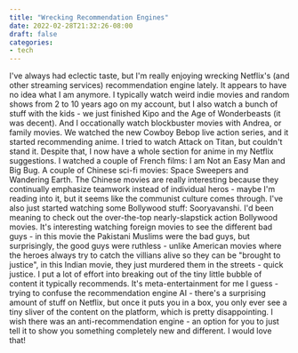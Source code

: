 ```yaml
---
title: "Wrecking Recommendation Engines"
date: 2022-02-28T21:32:26-08:00
draft: false
categories:
- tech
---
```

I've always had eclectic taste, but I'm really enjoying wrecking Netflix's (and other streaming services) recommendation engine lately. It appears to have no idea what I am anymore. I typically watch weird indie movies and random shows from 2 to 10 years ago on my account, but I also watch a bunch of stuff with the kids - we just finished Kipo and the Age of Wonderbeasts (it was decent). And I occationally watch blockbuster movies with Andrea, or family movies. We watched the new Cowboy Bebop live action series, and it started recommending anime. I tried to watch Attack on Titan, but couldn't stand it. Despite that, I now have a whole section for anime in my Netflix suggestions. I watched a couple of French films: I am Not an Easy Man and Big Bug. A couple of Chinese sci-fi movies: Space Sweepers and Wandering Earth. The Chinese movies are really interesting because they continually emphasize teamwork instead of individual heros - maybe I'm reading into it, but it seems like the communist culture comes through. I've also just started watching some Bollywood stuff: Sooryavanshi. I'd been meaning to check out the over-the-top nearly-slapstick action Bollywood movies. It's interesting watching foreign movies to see the different bad guys - in this movie the Pakistani Muslims were the bad guys, but surprisingly, the good guys were ruthless - unlike American movies where the heroes always try to catch the villians alive so they can be "brought to justice", in this Indian movie, they just murdered them in the streets - quick justice. I put a lot of effort into breaking out of the tiny little bubble of content it typically recommends. It's meta-entertainment for me I guess - trying to confuse the recommendation engine AI - there's a surprising amount of stuff on Netflix, but once it puts you in a box, you only ever see a tiny sliver of the content on the platform, which is pretty disappointing. I wish there was an anti-recommendation engine - an option for you to just tell it to show you something completely new and different. I would love that!
